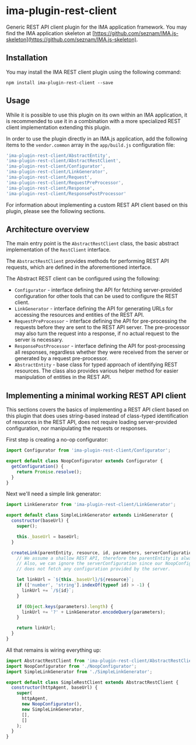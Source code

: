 # ima-plugin-rest-client

Generic REST API client plugin for the IMA application framework. You may find
the IMA application skeleton at
[https://github.com/seznam/IMA.js-skeleton](https://github.com/seznam/IMA.js-skeleton).

## Installation

You may install the IMA REST client plugin using the following command:

```
npm install ima-plugin-rest-client --save
```

## Usage

While it is possible to use this plugin on its own within an IMA application,
it is recommended to use it in a combination with a more specialized
REST client implementation extending this plugin.

In order to use the plugin directly in an IMA.js application, add the following
items to the `vendor.common` array in the `app/build.js` configuration file:

```javascript
'ima-plugin-rest-client/AbstractEntity',
'ima-plugin-rest-client/AbstractRestClient',
'ima-plugin-rest-client/Configurator',
'ima-plugin-rest-client/LinkGenerator',
'ima-plugin-rest-client/Request',
'ima-plugin-rest-client/RequestPreProcessor',
'ima-plugin-rest-client/Response',
'ima-plugin-rest-client/ResponsePostProcessor'
```

For information about implementing a custom REST API client based on this
plugin, please see the following sections.

## Architecture overview

The main entry point is the `AbstractRestClient` class, the basic abstract
implementation of the `RestClient` interface.

The `AbstractRestClient` provides methods for performing REST API requests,
which are defined in the aforementioned interface.

The Abstract REST client can be configured using the following:

* `Configurator` - interface defining the API for fetching server-provided
  configuration for other tools that can be used to configure the REST client.
* `LinkGenerator` - interface defining the API for generating URLs for
  accessing the resources and entities of the REST API.
* `RequestPreProcessor` - interface defining the API for pre-processing the
  requests before they are sent to the REST API server. The pre-processor may
  also turn the request into a response, if no actual request to the server is
  necessary.
* `ResponsePostProcessor` - interface defining the API for post-processing all
  responses, regardless whether they were received from the server or generated
  by a request pre-processor.
* `AbstractEntity` - base class for typed approach of identifying REST
  resources. The class also provides various helper method for easier
  manipulation of entities in the REST API.

## Implementing a minimal working REST API client

This sections covers the basics of implementing a REST API client based on this
plugin that does uses string-based instead of class-typed identification of
resources in the REST API, does not require loading server-provided
configuration, nor manipulating the requests or responses.

First step is creating a no-op configurator:

```javascript
import Configurator from 'ima-plugin-rest-client/Configurator';

export default class NoopConfigurator extends Configurator {
  getConfiguration() {
    return Promise.resolve();
  }
}
```

Next we'll need a simple link generator:

```javascript
import LinkGenerator from 'ima-plugin-rest-client/LinkGenerator';

export default class SimpleLinkGenerator extends LinkGenerator {
  constructor(baseUrl) {
    super();

    this._baseUrl = baseUrl;
  }

  createLink(parentEntity, resource, id, parameters, serverConfiguration) {
    // We assume a shallow REST API, therefore the parentEntity is always null.
    // Also, we can ignore the serverConfiguration since our NoopConfigurator
    // does not fetch any configuration provided by the server.

    let linkUrl = `${this._baseUrl}/${resource}`;
    if (['number', 'string'].indexOf(typeof id) > -1) {
      linkUrl += `/${id}`;
    }

    if (Object.keys(parameters).length) {
      linkUrl += '?' + LinkGenerator.encodeQuery(parameters);
    }

    return linkUrl;
  }
}
```

All that remains is wiring everything up:

```javascript
import AbstractRestClient from 'ima-plugin-rest-client/AbstractRestClient';
import NoopConfigurator from './NoopConfigurator';
import SimpleLinkGenerator from './SimpleLinkGenerator';

export default class SimpleRestClient extends AbstractRestClient {
  constructor(httpAgent, baseUrl) {
    super(
      httpAgent,
      new NoopConfigurator(),
      new SimpleLinkGenerator,
      [],
      []
    );
  }
}
```
